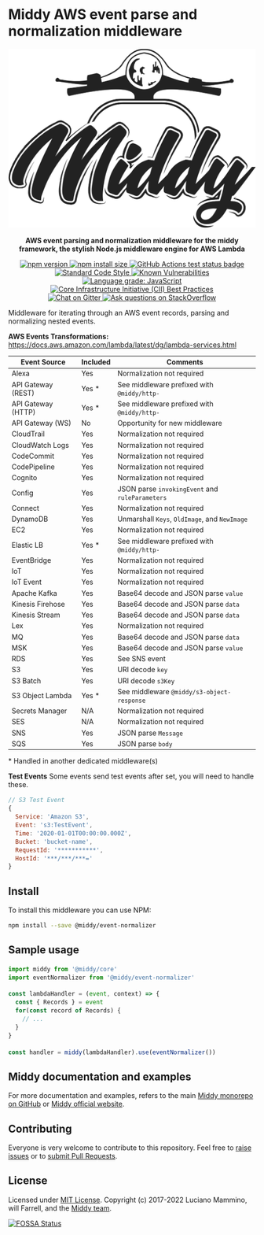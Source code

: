 # Middy AWS event parse and normalization middleware

<div align="center">
  <img alt="Middy logo" src="https://raw.githubusercontent.com/middyjs/middy/main/docs/img/middy-logo.svg"/>
</div>

<div align="center">
  <p><strong>AWS event parsing and normalization middleware for the middy framework, the stylish Node.js middleware engine for AWS Lambda</strong></p>
</div>

<div align="center">
<p>
  <a href="http://badge.fury.io/js/%40middy%2Fevent-normalizer">
    <img src="https://badge.fury.io/js/%40middy%2Fevent-normalizer.svg" alt="npm version" style="max-width:100%;">
  </a>
  <a href="https://packagephobia.com/result?p=@middy/event-normalizer">
    <img src="https://packagephobia.com/badge?p=@middy/event-normalizer" alt="npm install size" style="max-width:100%;">
  </a>
  <a href="https://github.com/middyjs/middy/actions">
    <img src="https://github.com/middyjs/middy/workflows/Tests/badge.svg" alt="GitHub Actions test status badge" style="max-width:100%;">
  </a>
  <br/>
   <a href="https://standardjs.com/">
    <img src="https://img.shields.io/badge/code_style-standard-brightgreen.svg" alt="Standard Code Style"  style="max-width:100%;">
  </a>
  <a href="https://snyk.io/test/github/middyjs/middy">
    <img src="https://snyk.io/test/github/middyjs/middy/badge.svg" alt="Known Vulnerabilities" data-canonical-src="https://snyk.io/test/github/middyjs/middy" style="max-width:100%;">
  </a>
  <a href="https://lgtm.com/projects/g/middyjs/middy/context:javascript">
    <img src="https://img.shields.io/lgtm/grade/javascript/g/middyjs/middy.svg?logo=lgtm&logoWidth=18" alt="Language grade: JavaScript" style="max-width:100%;">
  </a>
  <a href="https://bestpractices.coreinfrastructure.org/projects/5280">
    <img src="https://bestpractices.coreinfrastructure.org/projects/5280/badge" alt="Core Infrastructure Initiative (CII) Best Practices"  style="max-width:100%;">
  </a>
  <br/>
  <a href="https://gitter.im/middyjs/Lobby">
    <img src="https://badges.gitter.im/gitterHQ/gitter.svg" alt="Chat on Gitter" style="max-width:100%;">
  </a>
  <a href="https://stackoverflow.com/questions/tagged/middy?sort=Newest&uqlId=35052">
    <img src="https://img.shields.io/badge/StackOverflow-[middy]-yellow" alt="Ask questions on StackOverflow" style="max-width:100%;">
  </a>
</p>
</div>

Middleware for iterating through an AWS event records, parsing and normalizing nested events.

**AWS Events Transformations:**
https://docs.aws.amazon.com/lambda/latest/dg/lambda-services.html

Event Source       | Included | Comments
-------------------|----------|-----------------------------------------------
Alexa              | Yes      | Normalization not required
API Gateway (REST) | Yes *    | See middleware prefixed with `@middy/http-`
API Gateway (HTTP) | Yes *    | See middleware prefixed with `@middy/http-`
API Gateway (WS)   | No       | Opportunity for new middleware
CloudTrail         | Yes      | Normalization not required
CloudWatch Logs    | Yes      | Normalization not required
CodeCommit         | Yes      | Normalization not required
CodePipeline       | Yes      | Normalization not required
Cognito            | Yes      | Normalization not required
Config             | Yes      | JSON parse `invokingEvent` and `ruleParameters`
Connect            | Yes      | Normalization not required
DynamoDB           | Yes      | Unmarshall `Keys`, `OldImage`, and `NewImage`
EC2                | Yes      | Normalization not required
Elastic LB         | Yes *    | See middleware prefixed with `@middy/http-`
EventBridge        | Yes      | Normalization not required
IoT                | Yes      | Normalization not required
IoT Event          | Yes      | Normalization not required
Apache Kafka       | Yes      | Base64 decode and JSON parse `value`
Kinesis Firehose   | Yes      | Base64 decode and JSON parse `data`
Kinesis Stream     | Yes      | Base64 decode and JSON parse `data`
Lex                | Yes      | Normalization not required
MQ                 | Yes      | Base64 decode and JSON parse `data`
MSK                | Yes      | Base64 decode and JSON parse `value`
RDS                | Yes      | See SNS event
S3                 | Yes      | URI decode `key`
S3 Batch           | Yes      | URI decode `s3Key`
S3 Object Lambda   | Yes *    | See middleware `@middy/s3-object-response`
Secrets Manager    | N/A      | Normalization not required
SES                | N/A      | Normalization not required
SNS                | Yes      | JSON parse `Message`
SQS                | Yes      | JSON parse `body`

\* Handled in another dedicated middleware(s)

**Test Events**
Some events send test events after set, you will need to handle these.

```js
// S3 Test Event
{
  Service: 'Amazon S3',
  Event: 's3:TestEvent',
  Time: '2020-01-01T00:00:00.000Z',
  Bucket: 'bucket-name',
  RequestId: '***********',
  HostId: '***/***/***='
}
```

## Install

To install this middleware you can use NPM:

```bash
npm install --save @middy/event-normalizer
```

## Sample usage

```javascript
import middy from '@middy/core'
import eventNormalizer from '@middy/event-normalizer'

const lambdaHandler = (event, context) => {
  const { Records } = event
  for(const record of Records) {
    // ...
  }
}

const handler = middy(lambdaHandler).use(eventNormalizer())
```

## Middy documentation and examples

For more documentation and examples, refers to the main [Middy monorepo on GitHub](https://github.com/middyjs/middy) or [Middy official website](https://middy.js.org).


## Contributing

Everyone is very welcome to contribute to this repository. Feel free to [raise issues](https://github.com/middyjs/middy/issues) or to [submit Pull Requests](https://github.com/middyjs/middy/pulls).


## License

Licensed under [MIT License](LICENSE). Copyright (c) 2017-2022 Luciano Mammino, will Farrell, and the [Middy team](https://github.com/middyjs/middy/graphs/contributors).

<a href="https://app.fossa.io/projects/git%2Bgithub.com%2Fmiddyjs%2Fmiddy?ref=badge_large">
  <img src="https://app.fossa.io/api/projects/git%2Bgithub.com%2Fmiddyjs%2Fmiddy.svg?type=large" alt="FOSSA Status"  style="max-width:100%;">
</a>
